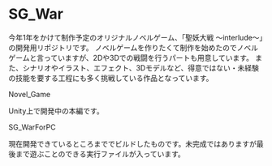 # SG_War
今年1年をかけて制作予定のオリジナルノベルゲーム、「聖妖大戦 ～interlude～」の開発用リポジトリです。
ノベルゲームを作りたくて制作を始めたのでノベルゲームと言っていますが、2Dや3Dでの戦闘を行うパートも用意しています。
また、シナリオやイラスト、エフェクト、3Dモデルなど、得意ではない・未経験の技能を要する工程にも多く挑戦している作品となっています。

Novel_Game

Unity上で開発中の本編です。

SG_WarForPC

現在開発できているところまででビルドしたものです。未完成ではありますが最後まで遊ぶことのできる実行ファイルが入っています。